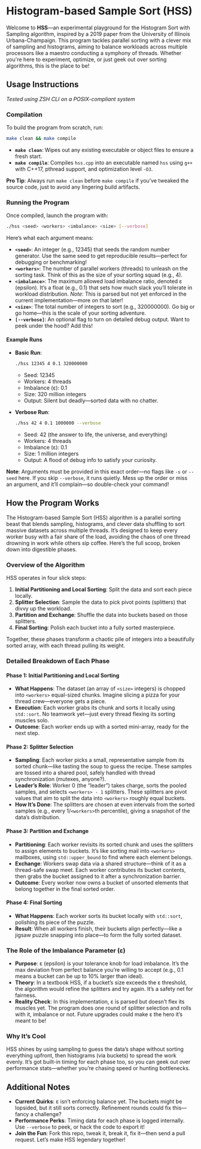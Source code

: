 # Histogram-based Sample Sort (HSS)

Welcome to **HSS**—an experimental playground for the Histogram Sort with Sampling algorithm, inspired by a 2019 paper from the University of Illinois Urbana-Champaign. This program tackles parallel sorting with a clever mix of sampling and histograms, aiming to balance workloads across multiple processors like a maestro conducting a symphony of threads. Whether you're here to experiment, optimize, or just geek out over sorting algorithms, this is the place to be!

## Usage Instructions

*Tested using ZSH CLI on a POSIX-compliant system*

### Compilation

To build the program from scratch, run:

```bash
make clean && make compile
```

- **`make clean`**: Wipes out any existing executable or object files to ensure a fresh start.
- **`make compile`**: Compiles `hss.cpp` into an executable named `hss` using `g++` with C++17, pthread support, and optimization level `-O3`.

**Pro Tip**: Always run `make clean` before `make compile` if you’ve tweaked the source code, just to avoid any lingering build artifacts.

### Running the Program

Once compiled, launch the program with:

```bash
./hss <seed> <workers> <imbalance> <size> [--verbose]
```

Here’s what each argument means:

- **`<seed>`**: An integer (e.g., 12345) that seeds the random number generator. Use the same seed to get reproducible results—perfect for debugging or benchmarking!
- **`<workers>`**: The number of parallel workers (threads) to unleash on the sorting task. Think of this as the size of your sorting squad (e.g., 4).
- **`<imbalance>`**: The maximum allowed load imbalance ratio, denoted ε (epsilon). It’s a float (e.g., 0.1) that sets how much slack you’ll tolerate in workload distribution. *Note*: This is parsed but not yet enforced in the current implementation—more on that later!
- **`<size>`**: The total number of integers to sort (e.g., 320000000). Go big or go home—this is the scale of your sorting adventure.
- **`[--verbose]`**: An optional flag to turn on detailed debug output. Want to peek under the hood? Add this!

#### Example Runs

- **Basic Run**:
  ```bash
  ./hss 12345 4 0.1 320000000
  ```
  - Seed: 12345
  - Workers: 4 threads
  - Imbalance (ε): 0.1
  - Size: 320 million integers
  - Output: Silent but deadly—sorted data with no chatter.

- **Verbose Run**:
  ```bash
  ./hss 42 4 0.1 1000000 --verbose
  ```
  - Seed: 42 (the answer to life, the universe, and everything)
  - Workers: 4 threads
  - Imbalance (ε): 0.1
  - Size: 1 million integers
  - Output: A flood of debug info to satisfy your curiosity.

**Note**: Arguments must be provided in this exact order—no flags like `-s` or `--seed` here. If you skip `--verbose`, it runs quietly. Mess up the order or miss an argument, and it’ll complain—so double-check your command!

## How the Program Works

The Histogram-based Sample Sort (HSS) algorithm is a parallel sorting beast that blends sampling, histograms, and clever data shuffling to sort massive datasets across multiple threads. It’s designed to keep every worker busy with a fair share of the load, avoiding the chaos of one thread drowning in work while others sip coffee. Here’s the full scoop, broken down into digestible phases.

### Overview of the Algorithm

HSS operates in four slick steps:

1. **Initial Partitioning and Local Sorting**: Split the data and sort each piece locally.
2. **Splitter Selection**: Sample the data to pick pivot points (splitters) that divvy up the workload.
3. **Partition and Exchange**: Shuffle the data into buckets based on those splitters.
4. **Final Sorting**: Polish each bucket into a fully sorted masterpiece.

Together, these phases transform a chaotic pile of integers into a beautifully sorted array, with each thread pulling its weight.

### Detailed Breakdown of Each Phase

#### Phase 1: Initial Partitioning and Local Sorting
- **What Happens**: The dataset (an array of `<size>` integers) is chopped into `<workers>` equal-sized chunks. Imagine slicing a pizza for your thread crew—everyone gets a piece.
- **Execution**: Each worker grabs its chunk and sorts it locally using `std::sort`. No teamwork yet—just every thread flexing its sorting muscles solo.
- **Outcome**: Each worker ends up with a sorted mini-array, ready for the next step.

#### Phase 2: Splitter Selection
- **Sampling**: Each worker picks a small, representative sample from its sorted chunk—like tasting the soup to guess the recipe. These samples are tossed into a shared pool, safely handled with thread synchronization (mutexes, anyone?).
- **Leader’s Role**: Worker 0 (the “leader”) takes charge, sorts the pooled samples, and selects `<workers> - 1` splitters. These splitters are pivot values that aim to split the data into `<workers>` roughly equal buckets.
- **How It’s Done**: The splitters are chosen at even intervals from the sorted samples (e.g., every 1/`<workers>`th percentile), giving a snapshot of the data’s distribution.

#### Phase 3: Partition and Exchange
- **Partitioning**: Each worker revisits its sorted chunk and uses the splitters to assign elements to buckets. It’s like sorting mail into `<workers>` mailboxes, using `std::upper_bound` to find where each element belongs.
- **Exchange**: Workers swap data via a shared structure—think of it as a thread-safe swap meet. Each worker contributes its bucket contents, then grabs the bucket assigned to it after a synchronization barrier.
- **Outcome**: Every worker now owns a bucket of unsorted elements that belong together in the final sorted order.

#### Phase 4: Final Sorting
- **What Happens**: Each worker sorts its bucket locally with `std::sort`, polishing its piece of the puzzle.
- **Result**: When all workers finish, their buckets align perfectly—like a jigsaw puzzle snapping into place—to form the fully sorted dataset.

### The Role of the Imbalance Parameter (ε)
- **Purpose**: ε (epsilon) is your tolerance knob for load imbalance. It’s the max deviation from perfect balance you’re willing to accept (e.g., 0.1 means a bucket can be up to 10% larger than ideal).
- **Theory**: In a textbook HSS, if a bucket’s size exceeds the ε threshold, the algorithm would refine the splitters and try again. It’s a safety net for fairness.
- **Reality Check**: In this implementation, ε is parsed but doesn’t flex its muscles yet. The program does one round of splitter selection and rolls with it, imbalance or not. Future upgrades could make ε the hero it’s meant to be!

### Why It’s Cool
HSS shines by using sampling to guess the data’s shape without sorting everything upfront, then histograms (via buckets) to spread the work evenly. It’s got built-in timing for each phase too, so you can geek out over performance stats—whether you’re chasing speed or hunting bottlenecks.

## Additional Notes

- **Current Quirks**: ε isn’t enforcing balance yet. The buckets might be lopsided, but it still sorts correctly. Refinement rounds could fix this—fancy a challenge?
- **Performance Perks**: Timing data for each phase is logged internally. Use `--verbose` to peek, or hack the code to export it!
- **Join the Fun**: Fork this repo, tweak it, break it, fix it—then send a pull request. Let’s make HSS legendary together!
